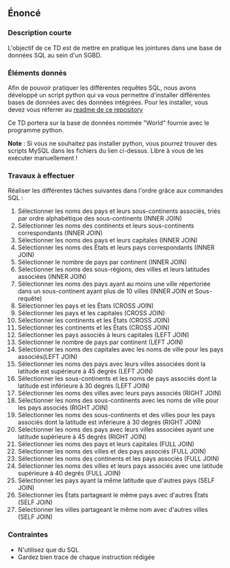 ## Énoncé

### Description courte

L'objectif de ce TD est de mettre en pratique les jointures dans une base de données SQL au sein d'un SGBD.

### Éléments donnés 

Afin de pouvoir pratiquer les différentes requêtes SQL, nous avons développé un script python qui va vous permettre d'installer différentes bases de données avec des données intégrées. Pour les installer, vous devez vous réferrer au <a href="https://github.com/Microleadoff/database-installer-py" title="repository du code python d'installation des bases de données" target="_blank">readme de ce repository</a>

Ce TD portera sur la base de données nommée "World" fournie avec le programme python.

**Note** : Si vous ne souhaitez pas installer python, vous pourrez trouver des scripts MySQL dans les fichiers du lien ci-dessus. Libre à vous de les exécuter manuellement !

### Travaux à effectuer

Réaliser les différentes tâches suivantes dans l'ordre grâce aux commandes SQL :

1. Sélectionner les noms des pays et leurs sous-continents associés, triés par ordre alphabétique des sous-continents (INNER JOIN)
2. Sélectionner les noms des continents et leurs sous-continents correspondants (INNER JOIN)
3. Sélectionner les noms des pays et leurs capitales (INNER JOIN)
4. Sélectionner les noms des États et leurs pays correspondants (INNER JOIN)
5. Sélectionner le nombre de pays par continent (INNER JOIN)
6. Sélectionner les noms des sous-régions, des villes et leurs latitudes associées (INNER JOIN)
7. Sélectionner les noms des pays ayant au moins une ville répertoriée dans un sous-continent ayant plus de 10 villes (INNER JOIN et Sous-requête)
8. Sélectionner les pays et les États (CROSS JOIN)
9. Sélectionner les pays et les capitales (CROSS JOIN)
10. Sélectionner les continents et les États (CROSS JOIN)
11. Sélectionner les continents et les États (CROSS JOIN)
12. Sélectionner les pays associés à leurs capitales (LEFT JOIN)
13. Sélectionner le nombre de pays par continent (LEFT JOIN)
14. Sélectionner les noms des capitales avec les noms de ville pour les pays associés(LEFT JOIN)
15. Sélectionner les noms des pays avec leurs villes associées dont la latitude est supérieure à 45 degrés (LEFT JOIN)
16. Sélectionner les sous-continents et les noms de pays associés dont la latitude est inférieure à 30 degrés (LEFT JOIN)
17. Sélectionner les noms des villes avec leurs pays associés (RIGHT JOIN)
18. Sélectionner les noms des sous-continents avec les noms de ville pour les pays associés (RIGHT JOIN)
19. Sélectionner les noms des sous-continents et des villes pour les pays associés dont la latitude est inférieure à 30 degrés (RIGHT JOIN)
20. Sélectionner les noms des pays avec leurs villes associées ayant une latitude supérieure à 45 degrés (RIGHT JOIN)
21. Sélectionner les noms des pays et leurs capitales (FULL JOIN)
22. Sélectionner les noms des villes et des pays associés (FULL JOIN)
23. Sélectionner les noms des continents et les pays associés (FULL JOIN)
24. Sélectionner les noms des villes et leurs pays associés avec une latitude supérieure à 40 degrés (FULL JOIN)
25. Sélectionner les pays ayant la même latitude que d'autres pays (SELF JOIN)
26. Sélectionner les États partageant le même pays avec d'autres États (SELF JOIN)
27. Sélectionner les villes partageant le même nom avec d'autres villes (SELF JOIN)

### Contraintes

- N'utilisez que du SQL
- Gardez bien trace de chaque instruction rédigée